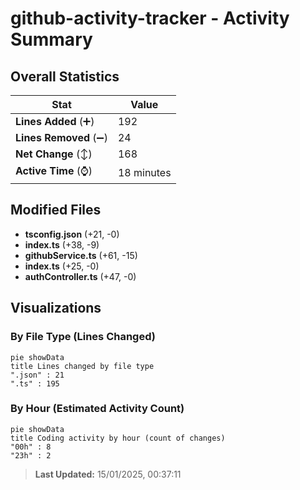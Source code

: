 # github-activity-tracker - Activity Summary 

## Overall Statistics

| Stat                   | Value                                                             |
| ---------------------- | ----------------------------------------------------------------- |
| **Lines Added** (➕)   | 192                                          |
| **Lines Removed** (➖) | 24                                        |
| **Net Change** (↕)    | 168                |
| **Active Time** (⌚)   | 18 minutes |


## Modified Files
- **tsconfig.json** (+21, -0)
- **index.ts** (+38, -9)
- **githubService.ts** (+61, -15)
- **index.ts** (+25, -0)
- **authController.ts** (+47, -0)

## Visualizations

### By File Type (Lines Changed)

```mermaid
pie showData
title Lines changed by file type
".json" : 21
".ts" : 195
```

### By Hour (Estimated Activity Count)

```mermaid
pie showData
title Coding activity by hour (count of changes)
"00h" : 8
"23h" : 2
```


> **Last Updated:** 15/01/2025, 00:37:11